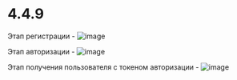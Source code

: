 # 4.4.9
Этап регистрации - ![image](https://user-images.githubusercontent.com/102366662/227477205-bcfcbee6-e013-4556-be0c-a013906c3d81.png)

Этап авторизации - ![image](https://user-images.githubusercontent.com/102366662/227477283-17ecd74f-c5cd-4a6e-9b74-42efe556382d.png)

Этап получения пользователя с токеном авторизации - ![image](https://user-images.githubusercontent.com/102366662/227477318-878aa9fe-4168-4814-963d-641014e9dfd2.png)
